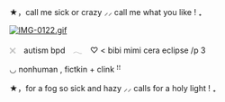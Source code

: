 ★，call me sick or crazy ⸝⸝ call me what you like ! ₊

[![IMG-0122.gif](https://i.postimg.cc/bJTgpLVg/IMG-0122.gif)](https://postimg.cc/phmzBQH5)

𓏴⠀  autism bpd　𓂃⠀
♡ < bibi mimi cera eclipse /p 3

◡  nonhuman , fictkin + clink ꜝꜝ




★，for a fog so sick and hazy ⸝⸝ calls for a holy light  ! ₊
<!--
**roughhousesmp/roughhousesmp** is a ✨ _special_ ✨ repository because its `README.md` (this file) appears on your GitHub profile.

Here are some ideas to get you started:

- 🔭 I’m currently working on ...
- 🌱 I’m currently learning ...
- 👯 I’m looking to collaborate on ...
- 🤔 I’m looking for help with ...
- 💬 Ask me about ...
- 📫 How to reach me: ...
- 😄 Pronouns: ...
- ⚡ Fun fact: ...
-->
